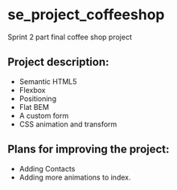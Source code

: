 # se_project_coffeeshop

Sprint 2 part final coffee shop project

## Project description:

- Semantic HTML5
- Flexbox
- Positioning
- Flat BEM
- A custom form
- CSS animation and transform

## Plans for improving the project:

- Adding Contacts
- Adding more animations to index.
